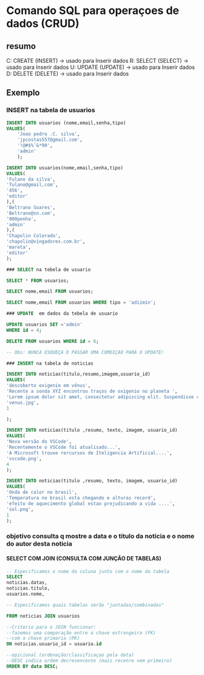 # Comando SQL para operaçoes de dados (CRUD)

## resumo

C: CREATE (INSERT) -> usado para Inserir dados
R: SELECT (SELECT) -> usado para Inserir dados
U: UPDATE (UPDATE) -> usado para Inserir dados
D: DELETE (DELETE) -> usado para Inserir dados

## Exemplo

### INSERT  na tabela de usuarios


```sql
INSERT INTO usuarios (nome,email,senha,tipo)
VALUES(
    'Joao pedro .C. silva',
    'jpcostas557@gmail.com',
    '!@#$%¨&*90',
    'admin'
    );
```
```sql
INSERT INTO usuarios(nome,email,senha,tipo)
VALUES(
'Fulano da silva',
'fulano@gmail,com',
'456',
'editor'
),(
'Beltrano Soares',
'Beltrano@sn.com',
'000penha',
'admin'
),(
'Chapolin Colorado',
'chapolin@vingadores.com.br',
'mareta',
'editor'
);
```
```sql
### SELECT na tebela de usuario

SELECT * FROM usuarios;

SELECT nome,email FROM usuarios;

SELECT nome,email FROM usuarios WHERE tipo = 'adiimin';
```
```sql
### UPDATE  em dados da tebela de usuario

UPDATE usuarios SET ='admin'
WHERE id = 4;

DELETE FROM usuarios WHERE id = 6;

-- Obs: NUNCA ESQUEÇA D PASSAR UMA COMDIÇAO PARA O UPDATE! 

### INSERT na tabela de noticias 

INSERT INTO noticias(titulo,resumo,imagem,usuario_id)
VALUES(
'descoberto oxigenio em vênus',
'Recente a sonda XYZ encontrou traços de oxigenio no planeta ',
'Lorem ipsum dolor sit amet, consectetur adipiscing elit. Suspendisse consectetur commodo vehicula. Vivamus in justo quis neque mollis iaculis. Nam dignissim lacinia augue, eget tempus diam lobortis ultrices. Curabitur aliquet augue facilisis, venenatis turpis nec, aliquet magna. Sed ante ipsum, pellentesque eu posuere in, dictum in est. Nam pellentesque semper justo, sed mollis diam sodales sed. Donec non risus scelerisque, dignissim ipsum id, varius elit. Sed quis tortor id arcu fringilla dignissim. Nam urna mauris, eleifend a tempor sit amet, dignissim suscipit orci. Nullam sit amet nibh varius, consectetur tellus eget, imperdiet dolor. Curabitur justo mauris, consequat non libero ac, commodo condimentum urna. Suspendisse erat nisl, tincidunt nec mi in, finibus vehicula leo. In ornare pellentesque arcu sed auctor...'
'venus.jpg',
1

);
```
```sql
INSERT INTO noticias(titulo ,resumo, texto, imagem, usuario_id)
VALUES(
'Nova versão do VSCode',
'Recentemente o VSCode foi atualisado...',
'A Microsoft trouxe rercursos de Iteligencia Artificial....',
'vscode.png',
4
);

INSERT INTO noticias(titulo ,resumo, texto, imagem, usuario_id)
VALUES(
'Onda de calor no brasil',
'Temperatura no brasil esta chegando e alturas record',
'efeito de aquecimento global estao prejudicando a vida ....',
'sol.png',
1
);
```
### objetivo consulta q mostre a data e o titulo da noticia e o nome do autor desta noticia
#### SELECT COM JOIN (CONSULTA COM JUNÇÃO DE TABELAS)
```sql 
-- Especificamos o nome da coluna junto com o nome da tabela 
SELECT 
noticias.datas,
noticias.titulo,
usuarios.nome,

-- Especificamos quais tabelas serão "juntadas/combinadas"

FROM noticias JOIN usuarios

--Criterio para o JOIN funcionar:
--fazemos uma comparação entre a chave estrangeira (FK)
--com a chave primaria (PK)
ON noticias.usuario_id = usuario.id

--opicional (ordenação/classificaçao pela data)
--DESC indica ordem decresencente (mais recenre vem primeiro)
ORDER BY data DESC;
```









